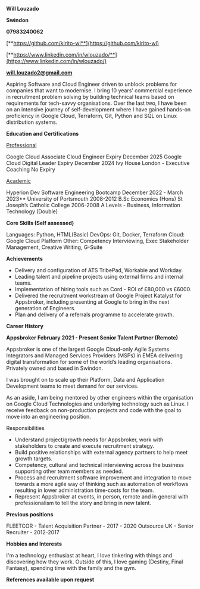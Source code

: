 **Will Louzado**

**Swindon**

**07983240062**

[**https://github.com/kirito-wl**](https://github.com/kirito-wl)

[**https://www.linkedin.com/in/wlouzado/**](https://www.linkedin.com/in/wlouzado/)

[**will.louzado2@gmail.com**](mailto:will.louzado2@gmail.com)

Aspiring Software and Cloud Engineer driven to unblock problems for companies that want to modernise. I bring 10 years’ commercial experience in recruitment problem solving by building technical teams based on requirements for tech-savvy organisations. Over the last two, I have been on an intensive journey of self-development where I have gained hands-on proficiency in Google Cloud, Terraform, Git, Python and SQL on Linux distribution systems.

**Education and Certifications**

<ins>Professional<ins/> 

Google Cloud Associate Cloud Engineer 		Expiry December 2025
Google Cloud Digital Leader		 	 				Expiry December 2024
Ivy House London - Executive Coaching		No Expiry

<ins>Academic<ins/>

Hyperion Dev
Software Engineering Bootcamp					December 2022 - March 2023**
University of Portsmouth								2008-2012
B.Sc Economics (Hons)
St Joseph’s Catholic College							2006-2008
A Levels - Business, Information Technology (Double)

**Core Skills (Self assessed)**

Languages: Python, HTML(Basic)
DevOps: Git, Docker, Terraform
Cloud: Google Cloud Platform
Other: Competency Interviewing, Exec Stakeholder Management, Creative Writing, G-Suite

**Achievements**


- Delivery and configuration of ATS TribePad, Workable and Workday.
- Leading talent and pipeline projects using external firms and internal teams.
- Implementation of hiring tools such as Cord -  ROI of £80,000 vs £6000.
- Delivered the recruitment workstream of Google Project Katalyst for Appsbroker, including presenting at Google to bring in the next generation of Engineers.
- Plan and delivery of a referrals programme to accelerate growth.

**Career History**

**Appsbroker							February 2021 - Present
Senior Talent Partner (Remote)**

Appsbroker is one of the largest Google Cloud-only Agile Systems Integrators and Managed Services Providers (MSPs) in EMEA delivering digital transformation for some of the world’s leading organisations. Privately owned and based in Swindon.

I was brought on to scale up their Platform, Data and Application Development teams to meet demand for our services.

As an aside, I am being mentored by other engineers within the organisation on Google Cloud Technologies and underlying technology such as Linux. I receive feedback on non-production projects and code with the goal to move into an engineering position.

Responsibilities

- Understand project/growth needs for Appsbroker, work with stakeholders to create and execute recruitment strategy.
- Build positive relationships with external agency partners to help meet growth targets.
- Competency, cultural and technical interviewing across the business supporting other team members as needed.
- Process and recruitment software improvement and integration to move towards a more agile way of thinking such as automation of workflows resulting in lower administration time-costs for the team.
- Represent Appsbroker at events, in person, remote and in general with professionalism to tell the story and bring in new talent.

**Previous positions**

FLEETCOR - Talent Acquisition Partner - 2017 - 2020
Outsource UK - Senior Recruiter - 2012-2017

**Hobbies and Interests**

I'm a technology enthusiast at heart, I love tinkering with things and discovering how they work. Outside of this, I love gaming (Destiny, Final Fantasy), spending time with the family and the gym.

**References available upon request**
